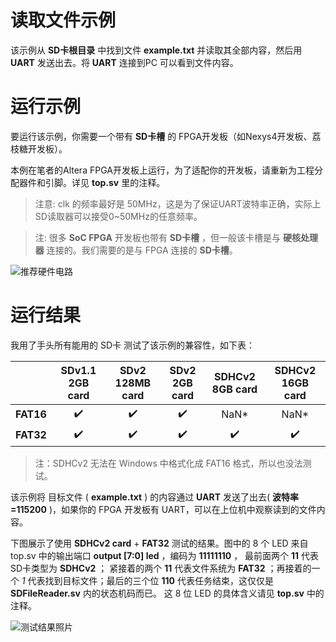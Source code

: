 读取文件示例
===========================

该示例从 **SD卡根目录** 中找到文件 **example.txt** 并读取其全部内容，然后用 **UART** 发送出去。将 **UART** 连接到PC 可以看到文件内容。

# 运行示例

要运行该示例，你需要一个带有 **SD卡槽** 的 FPGA开发板（如Nexys4开发板、荔枝糖开发板）。

本例在笔者的Altera FPGA开发板上运行，为了适配你的开发板，请重新为工程分配器件和引脚。详见 **top.sv** 里的注释。

> 注意: clk 的频率最好是 50MHz，这是为了保证UART波特率正确，实际上SD读取器可以接受0~50MHz的任意频率。

> 注: 很多 **SoC FPGA** 开发板也带有 **SD卡槽** ，但一般该卡槽是与 **硬核处理器** 连接的。我们需要的是与 FPGA 连接的 **SD卡槽**。

![推荐硬件电路](https://github.com/WangXuan95/FPGA-SDcard/blob/master/images/sch.png)

# 运行结果

我用了手头所有能用的 SD卡 测试了该示例的兼容性，如下表：

|           |  SDv1.1 2GB card    | SDv2 128MB card     | SDv2 2GB card       | SDHCv2 8GB card    | SDHCv2 16GB card   |
| :------:  | :------------:      | :------------:      | :------------:      | :-----------:      | :-----------:      |
| **FAT16** | :heavy_check_mark:  |  :heavy_check_mark: | :heavy_check_mark:  | NaN\*              | NaN\*              |
| **FAT32** | :heavy_check_mark:  |  :heavy_check_mark: | :heavy_check_mark:  | :heavy_check_mark: | :heavy_check_mark: |

>  注：SDHCv2 无法在 Windows 中格式化成 FAT16 格式，所以也没法测试。

该示例将 目标文件 ( **example.txt** ) 的内容通过 **UART** 发送了出去( **波特率=115200** )，如果你的 FPGA 开发板有 UART，可以在上位机中观察读到的文件内容。

下图展示了使用 **SDHCv2 card** + **FAT32** 测试的结果。图中的 8 个 LED 来自 top.sv 中的输出端口 **output [7:0] led** ，编码为 **11111110** ， 最前面两个 **11** 代表SD卡类型为 **SDHCv2** ； 紧接着的两个 **11** 代表文件系统为 **FAT32** ；再接着的一个 *1* 代表找到目标文件；最后的三个位 **110** 代表任务结束，这仅仅是 **SDFileReader.sv** 内的状态机码而已。 这 8 位 LED 的具体含义请见 **top.sv** 中的注释。

![测试结果照片](https://github.com/WangXuan95/FPGA-SDcard/blob/master/images/ReadFile.png)
